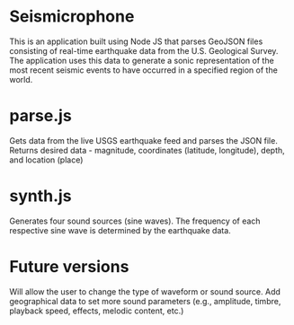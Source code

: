 # Seismicrophone

This is an application built using Node JS that parses GeoJSON files consisting of real-time earthquake data from the U.S. Geological Survey. The application uses this data to generate a sonic representation of the most recent seismic events to have occurred in a specified region of the world.  

# parse.js 

Gets data from the live USGS earthquake feed and parses the JSON file. Returns desired data - magnitude, coordinates (latitude, longitude), depth, and location (place)

# synth.js

Generates four sound sources (sine waves). The frequency of each respective sine wave is determined by the earthquake data.


# Future versions 

Will allow the user to change the type of waveform or sound source.
Add geographical data to set more sound parameters (e.g., amplitude, timbre, playback speed, effects, melodic content, etc.)
